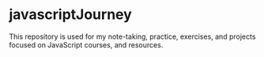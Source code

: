 # javascriptJourney


This repository is used for my note-taking, practice, exercises, and projects focused on JavaScript courses, and resources.
